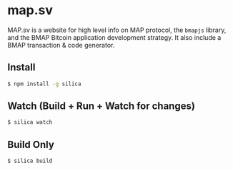 # map.sv
MAP.sv is a website for high level info on MAP protocol, the `bmapjs` library, and the BMAP Bitcoin application development strategy. It also include a BMAP transaction & code generator.

## Install
```bash
$ npm install -g silica
```

## Watch (Build + Run + Watch for changes)
```bash
$ silica watch
```

## Build Only
```bash
$ silica build
```
